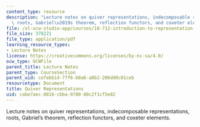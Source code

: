 ```yaml
---
content_type: resource
description: "Lecture notes on quiver representations, indecomposable representations,\
  \ roots, Gabriel\u2019s theorem, reflection functors, and coxeter elements.\r\n"
file: /ol-ocw-studio-app/courses/18-712-introduction-to-representation-theory-fall-2010/cabe7aec8816cbba978080c2f1cf5e82_MIT18_712F10_ch5.pdf
file_size: 378221
file_type: application/pdf
learning_resource_types:
- Lecture Notes
license: https://creativecommons.org/licenses/by-nc-sa/4.0/
ocw_type: OCWFile
parent_title: Lecture Notes
parent_type: CourseSection
parent_uid: cefebb14-77f6-b0a6-a0b2-206dd0c01ceb
resourcetype: Document
title: Quiver Representations
uid: cabe7aec-8816-cbba-9780-80c2f1cf5e82
---
```

Lecture notes on quiver representations, indecomposable representations, roots, Gabriel’s theorem, reflection functors, and coxeter elements.
